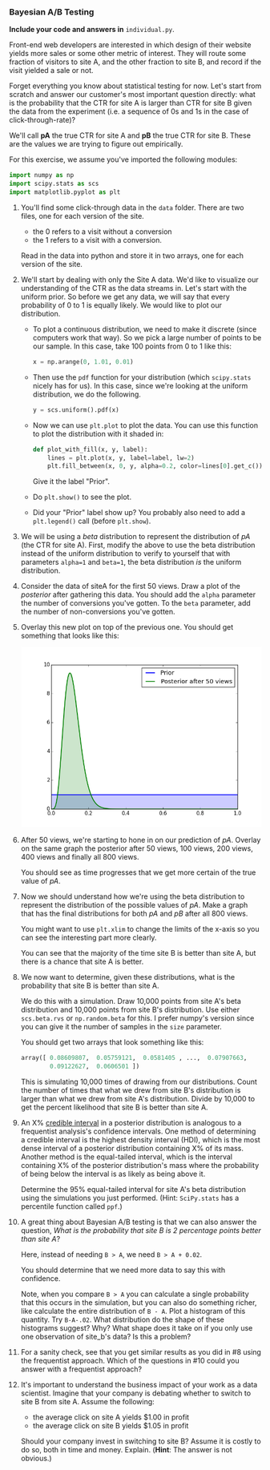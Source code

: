 ### Bayesian A/B Testing

**Include your code and answers in** `individual.py`.

Front-end web developers are interested in which design of their website yields more sales or some other metric of interest. They will route some fraction of visitors to site A, and the other fraction to site B, and record if the visit yielded a sale or not.

Forget everything you know about statistical testing for now. Let's start from scratch and answer our customer's most important question directly: what is the probability that the CTR for site A is larger than CTR for site B given the data from the experiment (i.e. a sequence of 0s and 1s in the case of click-through-rate)?

We'll call **pA** the true CTR for site A and **pB** the true CTR for site B. These are the values we are trying to figure out empirically.

For this exercise, we assume you've imported the following modules:

```python
import numpy as np
import scipy.stats as scs
import matplotlib.pyplot as plt
```

1. You'll find some click-through data in the `data` folder. There are two files, one for each version of the site.
    * the 0 refers to a visit without a conversion
    * the 1 refers to a visit with a conversion.

    Read in the data into python and store it in two arrays, one for each version of the site.

2. We'll start by dealing with only the Site A data. We'd like to visualize our understanding of the CTR as the data streams in. Let's start with the uniform prior. So before we get any data, we will say that every probability of 0 to 1 is equally likely. We would like to plot our distribution.

    * To plot a continuous distribution, we need to make it discrete (since computers work that way). So we pick a large number of points to be our sample. In this case, take 100 points from 0 to 1 like this:

        ```python
        x = np.arange(0, 1.01, 0.01)
        ```

    * Then use the `pdf` function for your distribution (which `scipy.stats` nicely has for us). In this case, since we're looking at the uniform distribution, we do the following.

        ```python
        y = scs.uniform().pdf(x)
        ```

    * Now we can use `plt.plot` to plot the data. You can use this function to plot the distribution with it shaded in:

        ```python
        def plot_with_fill(x, y, label):
            lines = plt.plot(x, y, label=label, lw=2)
            plt.fill_between(x, 0, y, alpha=0.2, color=lines[0].get_c())
        ```

        Give it the label "Prior".

    * Do `plt.show()` to see the plot.

    * Did your "Prior" label show up? You probably also need to add a `plt.legend()` call (before `plt.show`).

3. We will be using a *beta* distribution to represent the distribution of *pA* (the CTR for site A). First, modify the above to use the beta distribution instead of the uniform distribution to verify to yourself that with parameters `alpha=1` and `beta=1`, the beta distribution *is* the uniform distribution.

4. Consider the data of siteA for the first 50 views. Draw a plot of the *posterior* after gathering this data. You should add the `alpha` parameter the number of conversions you've gotten. To the `beta` parameter, add the number of non-conversions you've gotten.

5. Overlay this new plot on top of the previous one. You should get something that looks like this:

    ![Prior and Posterior](images/prior_posterior.png)

6. After 50 views, we're starting to hone in on our prediction of *pA*. Overlay on the same graph the posterior after 50 views, 100 views, 200 views, 400 views and finally all 800 views.

    You should see as time progresses that we get more certain of the true value of *pA*.

7. Now we should understand how we're using the beta distribution to represent the distribution of the possible values of *pA*. Make a graph that has the final distributions for both *pA* and *pB* after all 800 views.

    You might want to use `plt.xlim` to change the limits of the x-axis so you can see the interesting part more clearly.

    You can see that the majority of the time site B is better than site A, but there is a chance that site A is better.

8. We now want to determine, given these distributions, what is the probability that site B is better than site A.

    We do this with a simulation. Draw 10,000 points from site A's beta distribution and 10,000 points from site B's distribution. Use either `scs.beta.rvs` or `np.random.beta` for this. I prefer numpy's version since you can give it the number of samples in the `size` parameter.

    You should get two arrays that look something like this:

    ```python
    array([ 0.08609807,  0.05759121,  0.0581405 , ...,  0.07907663,
            0.09122627,  0.0606501 ])
    ```

    This is simulating 10,000 times of drawing from our distributions. Count the number of times that what we drew from site B's distribution is larger than what we drew from site A's distribution. Divide by 10,000 to get the percent likelihood that site B is better than site A.

9. An X% [credible interval](https://en.wikipedia.org/wiki/Credible_interval) in a posterior distribution is analogous to a frequentist analysis's confidence intervals. One method of determining a credible interval is the highest density interval (HDI), which is the most dense interval of a posterior distribution containing X% of its mass. Another method is the equal-tailed interval, which is the interval containing X% of the posterior distribution's mass where the probability of being below the interval is as likely as being above it.

    Determine the 95% equal-tailed interval for site A's beta distribution using the simulations you just performed. (Hint: `SciPy.stats` has a percentile function called `ppf`.)

10. A great thing about Bayesian A/B testing is that we can also answer the question, *What is the probability that site B is 2 percentage points better than site A*?

    Here, instead of needing `B > A`, we need `B > A + 0.02`.

    You should determine that we need more data to say this with confidence.

    Note, when you compare `B > A` you can calculate a single probability that this occurs in the simulation, but you can also do something richer, like calculate the
    entire distribution of `B - A`. Plot a histogram of this quantity. Try `B-A-.02`. What distribution do the shape of these histograms suggest? Why? What shape does it take on if you only use one observation of site_b's data? Is this a problem?

11. For a sanity check, see that you get similar results as you did in #8 using the frequentist approach. Which of the questions in #10 could you answer with a frequentist approach?

12. It's important to understand the business impact of your work as a data scientist. Imagine that your company is debating whether to switch to site B from site A. Assume the following:
    * the average click on site A yields $1.00 in profit
    * the average click on site B yields $1.05 in profit

    Should your company invest in switching to site B? Assume it is costly to do so, both in time and money. Explain. (**Hint**: The answer is not obvious.)
